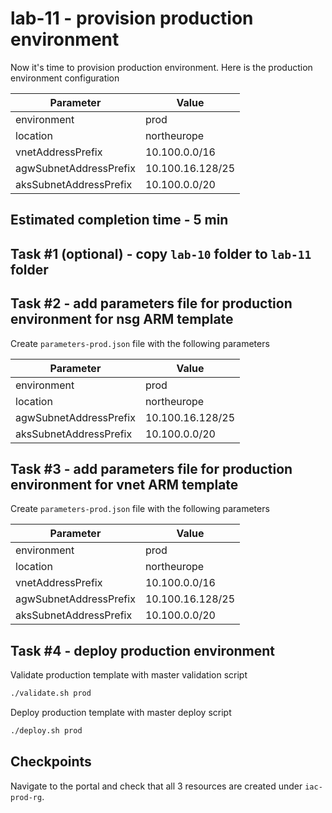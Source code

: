 # lab-11 - provision production environment

Now it's time to provision production environment.
Here is the production environment configuration

| Parameter  | Value |
|---|---|
| environment | prod |
| location | northeurope |
| vnetAddressPrefix | 10.100.0.0/16 |
| agwSubnetAddressPrefix | 10.100.16.128/25 |
| aksSubnetAddressPrefix | 10.100.0.0/20 |

## Estimated completion time - 5 min

## Task #1 (optional) - copy `lab-10` folder to `lab-11` folder

## Task #2 - add parameters file for production environment for nsg ARM template

Create `parameters-prod.json` file with the following parameters

| Parameter  | Value |
|---|---|
| environment | prod |
| location | northeurope |
| agwSubnetAddressPrefix | 10.100.16.128/25 |
| aksSubnetAddressPrefix | 10.100.0.0/20 |

## Task #3 - add parameters file for production environment for vnet ARM template

Create `parameters-prod.json` file with the following parameters

| Parameter  | Value |
|---|---|
| environment | prod |
| location | northeurope |
| vnetAddressPrefix | 10.100.0.0/16 |
| agwSubnetAddressPrefix | 10.100.16.128/25 |
| aksSubnetAddressPrefix | 10.100.0.0/20 |

## Task #4 - deploy production environment

Validate production template with master validation script

```bash
./validate.sh prod
```

Deploy production template with master deploy script

```bash
./deploy.sh prod
```

## Checkpoints

Navigate to the portal and check that all 3 resources are created under `iac-prod-rg`.
